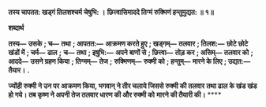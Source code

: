 **तस्य चापतत: खड्गं तिलशश्चर्म चेषुभि: ।** **छित्त्वासिमाददे तिग्मं रुक्मिणं हन्तुमुद्यत: ॥ १॥** 

**शब्दार्थ** 

**तस्य—** **उसके** **; च—** **तथा** **; आपतत:—** **आक्रमण करते हुए** **; खड्गम्—** **तलवार** **; तिलश:—** **छोटे छोटे खंडों में** **; चर्म—** **ढाल** **;** **च—** **तथा** **; इषुभि:—** **अपने बाणों से** **; छित्त्वा—** **तोड़ कर** **; असिम्—** **तलवार को** **; आददे—** **उसने ग्रहण किया** **; तिग्मम्—** **तेज** **;** **रुक्मिणम्—** **रुक्मी को** **; हन्तुम्—** **मारने के लिए** **; उद्यत:—** **तैयार।** **.** 

**ज्योंही रुक्मी ने उन पर आक्रमण किया, भगवान् ने तीर चलाये जिससे रुक्मी की तलवार** **तथा ढाल के खंड खंड हो गये। तब कृष्ण ने अपनी तेज तलवार धारण की और रुक्मी को** **मारने की तैयारी की।** **** 